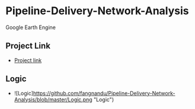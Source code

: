 # Pipeline-Delivery-Network-Analysis
Google Earth Engine
## Project Link

 - [Project link](https://code.earthengine.google.com/66611a674e493b6daf982528aa9ac00d
 "project link")
## Logic
- ![Logic]https://github.com/fangnandu/Pipeline-Delivery-Network-Analysis/blob/master/Logic.png "Logic")
